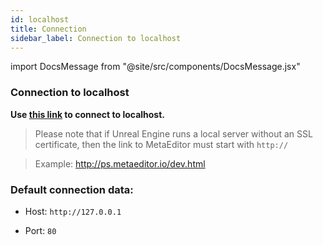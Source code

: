 ```yaml
---
id: localhost
title: Connection
sidebar_label: Connection to localhost
---
```


import DocsMessage from "@site/src/components/DocsMessage.jsx"



### Connection to localhost

**Use [this link](http://ps.metaeditor.io/dev.html) to connect to localhost.**

> Please note that if Unreal Engine runs a local server without an SSL certificate, then the link to MetaEditor must start with `http://`

> Example: http://ps.metaeditor.io/dev.html



### Default connection data:

* Host: `http://127.0.0.1`

* Port: `80`


<DocsMessage />
